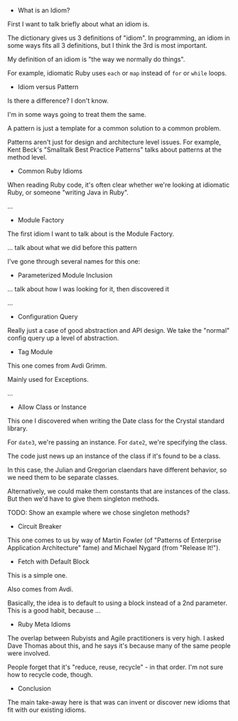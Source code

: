 
- What is an Idiom?

First I want to talk briefly about what an idiom is.

The dictionary gives us 3 definitions of "idiom".
In programming, an idiom in some ways fits all 3 definitions,
but I think the 3rd is most important.

My definition of an idiom is "the way we normally do things".

For example, idiomatic Ruby uses `each` or `map` instead of `for` or `while` loops.


- Idiom versus Pattern

Is there a difference? I don't know.

I'm in some ways going to treat them the same.

A pattern is just a template for a common solution to a common problem.

Patterns aren't just for design and architecture level issues.
For example, Kent Beck's "Smalltalk Best Practice Patterns"
talks about patterns at the method level.


- Common Ruby Idioms

When reading Ruby code, it's often clear whether we're looking at idiomatic Ruby,
or someone "writing Java in Ruby".

...


- Module Factory

The first idiom I want to talk about is the Module Factory.

... talk about what we did before this pattern

I've gone through several names for this one:
  - Parameterized Module Inclusion


... talk about how I was looking for it, then discovered it

...


- Configuration Query

Really just a case of good abstraction and API design.
We take the "normal" config query up a level of abstraction.


- Tag Module

This one comes from Avdi Grimm.

Mainly used for Exceptions.

...


- Allow Class or Instance

This one I discovered when writing the Date class for the Crystal standard library.

For `date3`, we're passing an instance.
For `date2`, we're specifying the class.

The code just news up an instance of the class if it's found to be a class.

In this case, the Julian and Gregorian claendars have different behavior,
so we need them to be separate classes.

Alternatively, we could make them constants that are instances of the class.
But then we'd have to give them singleton methods.

TODO: Show an example where we chose singleton methods?


- Circuit Breaker

This one comes to us by way of Martin Fowler
(of "Patterns of Enterprise Application Architecture" fame)
and Michael Nygard (from "Release It!").

- Fetch with Default Block

This is a simple one.

Also comes from Avdi.

Basically, the idea is to default to using a block instead of a 2nd parameter.
This is a good habit, because ...









- Ruby Meta Idioms

The overlap between Rubyists and Agile practitioners is very high.
I asked Dave Thomas about this, and he says it's because many of the same people were involved.

People forget that it's "reduce, reuse, recycle" - in that order.
I'm not sure how to recycle code, though.


- Conclusion

The main take-away here is that was can invent or discover new idioms that fit with our existing idioms.


